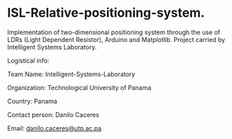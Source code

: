 # ISL-Relative-positioning-system.
Implementation of two-dimensional positioning system through the use of LDRs (Light Dependent Resistor), Arduino and Matplotlib. Project carried by Intelligent Systems Laboratory.

Logistical info: 

Team Name: Intelligent-Systems-Laboratory

Organization: Technological University of Panama

Country: Panama 

Contact person: Danilo Caceres 

Email: danilo.caceres@utp.ac.pa 
